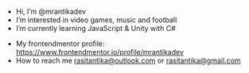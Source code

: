 - Hi, I’m @mrantikadev
- I’m interested in video games, music and football
- I’m currently learning JavaScript & Unity with C#
<!--- 💞️ I’m looking to collaborate on ... --->
- My frontendmentor profile: https://www.frontendmentor.io/profile/mrantikadev
- How to reach me rasitantika@outlook.com or rasitantika@gmail.com

<!---
mrantikadev/mrantikadev is a ✨ special ✨ repository because its `README.md` (this file) appears on your GitHub profile.
You can click the Preview link to take a look at your changes.
--->
